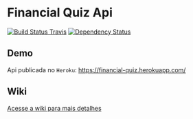 # Financial Quiz Api

[![Build Status Travis](https://travis-ci.org/raphaelbs/financial-quiz-api.svg?branch=develop)](https://travis-ci.org/raphaelbs/financial-quiz-api)
[![Dependency Status](https://david-dm.org/raphaelbs/financial-quiz-api.svg)](https://david-dm.org/raphaelbs/financial-quiz-api)

## Demo

Api publicada no `Heroku`:
https://financial-quiz.herokuapp.com/

## Wiki

[Acesse a wiki para mais detalhes](https://github.com/raphaelbs/financial-quiz-api/wiki)
